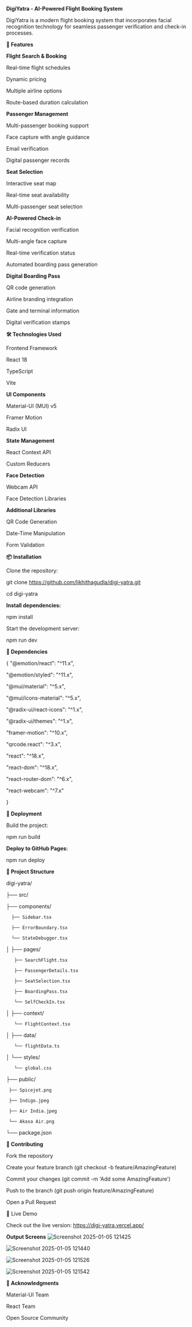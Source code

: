 **DigiYatra - AI-Powered Flight Booking System**

DigiYatra is a modern flight booking system that incorporates facial recognition technology for seamless passenger verification and check-in processes.

**🌟 Features**

**Flight Search & Booking**

Real-time flight schedules

Dynamic pricing

Multiple airline options

Route-based duration calculation

**Passenger Management**

Multi-passenger booking support

Face capture with angle guidance

Email verification

Digital passenger records

**Seat Selection**

Interactive seat map

Real-time seat availability

Multi-passenger seat selection

**AI-Powered Check-in**

Facial recognition verification

Multi-angle face capture

Real-time verification status

Automated boarding pass generation

**Digital Boarding Pass**

QR code generation

Airline branding integration

Gate and terminal information

Digital verification stamps

**🛠️ Technologies Used**

Frontend Framework

React 18

TypeScript

Vite

**UI Components**

Material-UI (MUI) v5

Framer Motion

Radix UI

**State Management**

React Context API

Custom Reducers

**Face Detection**

Webcam API

Face Detection Libraries

**Additional Libraries**

QR Code Generation

Date-Time Manipulation

Form Validation

**📦 Installation**

Clone the repository:

git clone https://github.com/likhithagudla/digi-yatra.git

cd digi-yatra

**Install dependencies:**

npm install

Start the development server:

npm run dev

**🔧 Dependencies**

{
  "@emotion/react": "^11.x",
  
  "@emotion/styled": "^11.x",
  
  "@mui/material": "^5.x",
  
  "@mui/icons-material": "^5.x",
  
  "@radix-ui/react-icons": "^1.x",
  
  "@radix-ui/themes": "^1.x",
  
  "framer-motion": "^10.x",
  
  "qrcode.react": "^3.x",
  
  "react": "^18.x",
  
  "react-dom": "^18.x",
  
  "react-router-dom": "^6.x",
  
  "react-webcam": "^7.x"
  
}

**🚀 Deployment**

Build the project:

npm run build

**Deploy to GitHub Pages:**

npm run deploy

**📁 Project Structure**

digi-yatra/

├── src/

   ├── components/

      ├── Sidebar.tsx

      ├── ErrorBoundary.tsx

      └── StateDebugger.tsx

│   ├── pages/

       ├── SearchFlight.tsx

       ├── PassengerDetails.tsx

       ├── SeatSelection.tsx

       ├── BoardingPass.tsx

       └── SelfCheckIn.tsx

│   ├── context/

       └── FlightContext.tsx

│   ├── data/

       └── flightData.ts

│   └── styles/

       └── global.css
       
├── public/

     ├── Spicejet.png

     ├── Indigo.jpeg

     ├── Air India.jpeg

     └── Akasa Air.png

└── package.json

**🤝 Contributing**

Fork the repository

Create your feature branch (git checkout -b feature/AmazingFeature)

Commit your changes (git commit -m 'Add some AmazingFeature')

Push to the branch (git push origin feature/AmazingFeature)

Open a Pull Request

📡 Live Demo

Check out the live version: https://digi-yatra.vercel.app/

 **Output Screens** 
 ![Screenshot 2025-01-05 121425](https://github.com/user-attachments/assets/4db0ceda-2cea-482c-b029-b100f2675eed)
 
![Screenshot 2025-01-05 121440](https://github.com/user-attachments/assets/aa98d15d-363e-4824-b452-2813178803dd)

![Screenshot 2025-01-05 121526](https://github.com/user-attachments/assets/4ac1b785-0415-4504-a4e9-a0a2e350d6aa)

![Screenshot 2025-01-05 121542](https://github.com/user-attachments/assets/03513d2c-ee5e-4650-9e37-5c8bcad318b9)

**🙏 Acknowledgments**

Material-UI Team

React Team

Open Source Community


